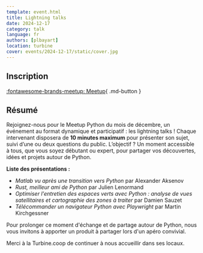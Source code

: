 ```yaml
---
template: event.html
title: Lightning talks
date: 2024-12-17
category: talk
language: fr
authors: [plbayart]
location: turbine
cover: events/2024-12-17/static/cover.jpg
---
```


## Inscription

[:fontawesome-brands-meetup: Meetup](https://www.meetup.com/fr-FR/groupe-dutilisateurs-python-grenoble/events/304653673/){ .md-button }

## Résumé

Rejoignez-nous pour le Meetup Python du mois de décembre, un événement au format dynamique et participatif : les lightning talks ! Chaque intervenant disposera de **10 minutes maximum** pour présenter son sujet, suivi d’une ou deux questions du public. L’objectif ? Un moment accessible à tous, que vous soyez débutant ou expert, pour partager vos découvertes, idées et projets autour de Python.

**Liste des présentations :**

- *Matlab vu après une transition vers Python* par Alexander Aksenov
- *Rust, meilleur ami de Python* par Julien Lenormand
- *Optimiser l'entretien des espaces verts avec Python : analyse de vues satellitaires et cartographie des zones à traiter* par Damien Sauzet
- *Télécommander un navigateur Python avec Playwright* par Martin Kirchgessner

Pour prolonger ce moment d'échange et de partage autour de Python, nous vous invitons à apporter un produit à partager lors d'un apéro convivial.

Merci à la Turbine.coop de continuer à nous accueillir dans ses locaux.
